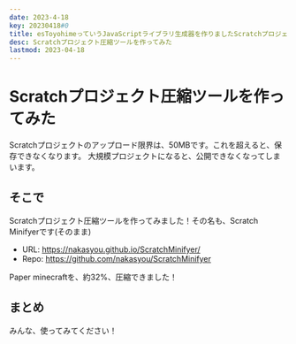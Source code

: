 ```yaml
---
date: 2023-4-18
key: 20230418#0
title: esToyohimeっていうJavaScriptライブラリ生成器を作りましたScratchプロジェクト圧縮ツールを作ってみた
desc: Scratchプロジェクト圧縮ツールを作ってみた
lastmod: 2023-04-18
---
```

# Scratchプロジェクト圧縮ツールを作ってみた
Scratchプロジェクトのアップロード限界は、50MBです。これを超えると、保存できなくなります。
大規模プロジェクトになると、公開できなくなってしまいます。
## そこで
Scratchプロジェクト圧縮ツールを作ってみました！その名も、Scratch Minifyerです(そのまま)
- URL: https://nakasyou.github.io/ScratchMinifyer/
- Repo: https://github.com/nakasyou/ScratchMinifyer

Paper minecraftを、約32%、圧縮できました！
## まとめ
みんな、使ってみてください！
